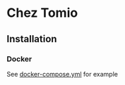 # Chez Tomio

## Installation

### Docker

See [docker-compose.yml](https://github.com/Chez-Tomio/Chez-Tomio/blob/main/docker-compose.yml) for example
